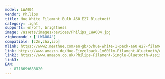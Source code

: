 ```yaml
---
model: LWA004
vendor: Philips
title: Hue White Filament Bulb A60 E27 Bluetooth
category: light
supports: on/off, brightness
image: /assets/images/devices/Philips_LWA004.jpg
zigbeemodel: ['LWA004']
compatible: [z2m,zha,iob]
mlink: https://www2.meethue.com/en-gb/p/hue-white-1-pack-a60-e27-filament-standard/8718699688820
link: https://www.amazon.de/Hue-Einzelpack-1x600lm-Filament-Bluetooth/dp/B07SNGBWG4
link2: https://www.amazon.co.uk/Philips-Filament-Single-Bluetooth-Assistant/dp/B07SNGBWG4
link3: 
EAN:
  - 8718699688820
---
```


